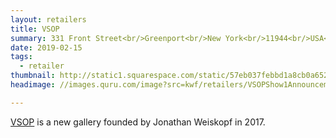 ```yaml
---
layout: retailers
title: VSOP
summary: 331 Front Street<br/>Greenport<br/>New York<br/>11944<br/>USA<br/><br/>631.603.7736
date: 2019-02-15
tags:
  - retailer
thumbnail: http://static1.squarespace.com/static/57eb037febbd1a8cb0a65281/t/58a3e248ebbd1a2ce47508b5/1493178323588/?format=1500w
headimage: //images.quru.com/image?src=kwf/retailers/VSOPShow1Announcement.jpg

---
```


[VSOP](//www.vsopprojects.com) is a new gallery founded by Jonathan Weiskopf in 2017.
